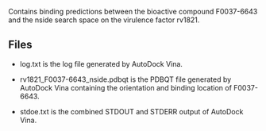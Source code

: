 Contains binding predictions between the bioactive compound F0037-6643 and the nside search space on the virulence factor rv1821.

## Files

- log.txt is the log file generated by AutoDock Vina.

- rv1821_F0037-6643_nside.pdbqt is the PDBQT file generated by AutoDock Vina containing the orientation and binding location of F0037-6643.

- stdoe.txt is the combined STDOUT and STDERR output of AutoDock Vina.

